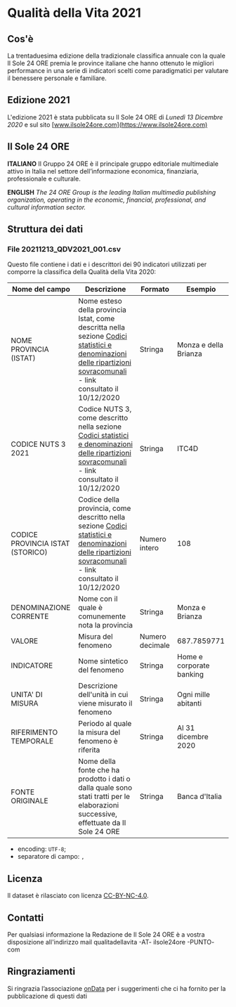 # Qualità della Vita 2021 #

## Cos'è ##
La trentaduesima edizione della tradizionale classifica annuale con la quale Il Sole 24 ORE premia le province italiane che hanno ottenuto le migliori performance in una serie di indicatori scelti come paradigmatici per valutare il benessere personale e familiare.

## Edizione 2021 ##
L'edizione 2021 è stata pubblicata su Il Sole 24 ORE di *Lunedì 13 Dicembre 2020* e sul sito [www.ilsole24ore.com](https://www.ilsole24ore.com)

## Il Sole 24 ORE ##

**ITALIANO**
Il Gruppo 24 ORE è il principale gruppo editoriale multimediale attivo in Italia nel settore dell’informazione economica, finanziaria, professionale e culturale.

**ENGLISH**
*The 24 ORE Group is the leading Italian multimedia publishing organization, operating in the economic, financial, professional, and cultural information sector.*

## Struttura dei dati ##

### File 20211213_QDV2021_001.csv ###

Questo file contiene i dati e i descrittori dei 90 indicatori utilizzati per comporre la classifica della Qualità della Vita 2020:

Nome del campo | Descrizione | Formato | Esempio
-------------- | ----------- | ------- | -------
NOME PROVINCIA (ISTAT) | Nome esteso della provincia Istat, come descritta nella sezione [Codici statistici e denominazioni delle ripartizioni sovracomunali](https://www.istat.it/it/archivio/6789) - link consultato il 10/12/2020 | Stringa | Monza e della Brianza
CODICE NUTS 3 2021 | Codice NUTS 3, come descritto nella sezione [Codici statistici e denominazioni delle ripartizioni sovracomunali](https://www.istat.it/it/archivio/6789) - link consultato il 10/12/2020 | Stringa | ITC4D
CODICE PROVINCIA ISTAT (STORICO) | Codice della provincia, come descritto nella sezione [Codici statistici e denominazioni delle ripartizioni sovracomunali](https://www.istat.it/it/archivio/6789) - link consultato il 10/12/2020 | Numero intero | 108
DENOMINAZIONE CORRENTE | Nome con il quale è comunemente nota la provincia | Stringa | Monza e Brianza
VALORE | Misura del fenomeno | Numero decimale | 687.7859771
INDICATORE | Nome sintetico del fenomeno | Stringa | Home e corporate banking
UNITA' DI MISURA | Descrizione dell'unità in cui viene misurato il fenomeno | Stringa | Ogni mille abitanti
RIFERIMENTO TEMPORALE | Periodo al quale la misura del fenomeno è riferita | Stringa | Al 31 dicembre 2020
FONTE ORIGINALE | Nome della fonte che ha prodotto i dati o dalla quale sono stati tratti per le elaborazioni successive, effettuate da Il Sole 24 ORE | Stringa | Banca d'Italia

- encoding: `UTF-8`;
- separatore di campo: `,`


## Licenza ##

Il dataset è rilasciato con licenza [CC-BY-NC-4.0](https://creativecommons.org/licenses/by-nc/4.0/deed.it).

## Contatti ##

Per qualsiasi informazione la Redazione de Il Sole 24 ORE è a vostra disposizione all'indirizzo mail qualitadellavita -AT- ilsole24ore -PUNTO- com

## Ringraziamenti ##

Si ringrazia l’associazione [onData](https://ondata.it/) per i suggerimenti che ci ha fornito per la pubblicazione di questi dati
